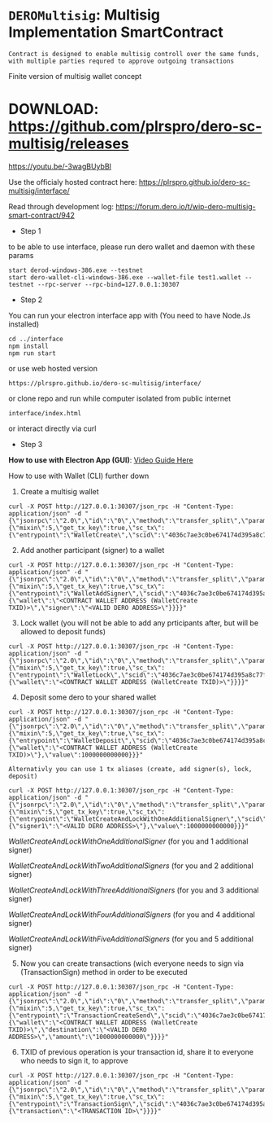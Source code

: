 # `DEROMultisig`: Multisig Implementation SmartContract

`Contract is designed to enable multisig controll over the same funds, with multiple parties requred to approve outgoing transactions`


Finite version of multisig wallet concept

# DOWNLOAD: https://github.com/plrspro/dero-sc-multisig/releases

https://youtu.be/-3wagBUybBI

Use the officialy hosted contract here:
https://plrspro.github.io/dero-sc-multisig/interface/


Read through development log:
https://forum.dero.io/t/wip-dero-multisig-smart-contract/942



- Step 1

to be able to use interface, please run dero wallet and daemon with these params
```
start derod-windows-386.exe --testnet
start dero-wallet-cli-windows-386.exe --wallet-file test1.wallet --testnet --rpc-server --rpc-bind=127.0.0.1:30307
```


- Step 2

You can run your electron interface app with (You need to have Node.Js installed)
```
cd ../interface
npm install
npm run start
```

or use web hosted version
```
https://plrspro.github.io/dero-sc-multisig/interface/
```

or clone repo and run while computer isolated from public internet
```
interface/index.html
```

or interact directly via curl

- Step 3

**How to use with Electron App (GUI)**: [Video Guide Here](https://plrspro.github.io/dero-sc-multisig/interface/)

How to use with Wallet (CLI) further down

1. Create a multisig wallet
```
curl -X POST http://127.0.0.1:30307/json_rpc -H "Content-Type: application/json" -d "{\"jsonrpc\":\"2.0\",\"id\":\"0\",\"method\":\"transfer_split\",\"params\":{\"mixin\":5,\"get_tx_key\":true,\"sc_tx\":{\"entrypoint\":\"WalletCreate\",\"scid\":\"4036c7ae3c0be674174d395a8c77fedb859b86e4b8dbe2279ac06d6b38764140\"}}}"
```

2. Add another participant (signer) to a wallet
```
curl -X POST http://127.0.0.1:30307/json_rpc -H "Content-Type: application/json" -d "{\"jsonrpc\":\"2.0\",\"id\":\"0\",\"method\":\"transfer_split\",\"params\":{\"mixin\":5,\"get_tx_key\":true,\"sc_tx\":{\"entrypoint\":\"WalletAddSigner\",\"scid\":\"4036c7ae3c0be674174d395a8c77fedb859b86e4b8dbe2279ac06d6b38764140\",\"params\":{\"wallet\":\"<CONTRACT WALLET ADDRESS (WalletCreate TXID)>\",\"signer\":\"<VALID DERO ADDRESS>\"}}}}"
```

3. Lock wallet (you will not be able to add any prticipants after, but will be allowed to deposit funds)
```
curl -X POST http://127.0.0.1:30307/json_rpc -H "Content-Type: application/json" -d "{\"jsonrpc\":\"2.0\",\"id\":\"0\",\"method\":\"transfer_split\",\"params\":{\"mixin\":5,\"get_tx_key\":true,\"sc_tx\":{\"entrypoint\":\"WalletLock\",\"scid\":\"4036c7ae3c0be674174d395a8c77fedb859b86e4b8dbe2279ac06d6b38764140\",\"params\":{\"wallet\":\"<CONTRACT WALLET ADDRESS (WalletCreate TXID)>\"}}}}"
```

4. Deposit some dero to your shared wallet
```
curl -X POST http://127.0.0.1:30307/json_rpc -H "Content-Type: application/json" -d "{\"jsonrpc\":\"2.0\",\"id\":\"0\",\"method\":\"transfer_split\",\"params\":{\"mixin\":5,\"get_tx_key\":true,\"sc_tx\":{\"entrypoint\":\"WalletDeposit\",\"scid\":\"4036c7ae3c0be674174d395a8c77fedb859b86e4b8dbe2279ac06d6b38764140\",\"params\":{\"wallet\":\"<CONTRACT WALLET ADDRESS (WalletCreate TXID)>\"},\"value\":1000000000000}}}"
```

`Alternativly you can use 1 tx aliases (create, add signer(s), lock, deposit)`
```
curl -X POST http://127.0.0.1:30307/json_rpc -H "Content-Type: application/json" -d "{\"jsonrpc\":\"2.0\",\"id\":\"0\",\"method\":\"transfer_split\",\"params\":{\"mixin\":5,\"get_tx_key\":true,\"sc_tx\":{\"entrypoint\":\"WalletCreateAndLockWithOneAdditionalSigner\",\"scid\":\"4036c7ae3c0be674174d395a8c77fedb859b86e4b8dbe2279ac06d6b38764140\",\"params\":{\"signer1\":\"<VALID DERO ADDRESS>\"},\"value\":1000000000000}}}"
```
*WalletCreateAndLockWithOneAdditionalSigner* (for you and 1 additional signer)

*WalletCreateAndLockWithTwoAdditionalSigners* (for you and 2 additional signer)

*WalletCreateAndLockWithThreeAdditionalSigners* (for you and 3 additional signer)

*WalletCreateAndLockWithFourAdditionalSigners* (for you and 4 additional signer)

*WalletCreateAndLockWithFiveAdditionalSigners* (for you and 5 additional signer)

5. Now you can create transactions (wich everyone needs to sign via (TransactionSign) method in order to be executed
```
curl -X POST http://127.0.0.1:30307/json_rpc -H "Content-Type: application/json" -d "{\"jsonrpc\":\"2.0\",\"id\":\"0\",\"method\":\"transfer_split\",\"params\":{\"mixin\":5,\"get_tx_key\":true,\"sc_tx\":{\"entrypoint\":\"TransactionCreateSend\",\"scid\":\"4036c7ae3c0be674174d395a8c77fedb859b86e4b8dbe2279ac06d6b38764140\",\"params\":{\"wallet\":\"<CONTRACT WALLET ADDRESS (WalletCreate TXID)>\",\"destination\":\"<VALID DERO ADDRESS>\",\"amount\":\"1000000000000\"}}}}"
```

6. TXID of previous operation is your transaction id, share it to everyone who needs to sign it, to approve
```
curl -X POST http://127.0.0.1:30307/json_rpc -H "Content-Type: application/json" -d "{\"jsonrpc\":\"2.0\",\"id\":\"0\",\"method\":\"transfer_split\",\"params\":{\"mixin\":5,\"get_tx_key\":true,\"sc_tx\":{\"entrypoint\":\"TransactionSign\",\"scid\":\"4036c7ae3c0be674174d395a8c77fedb859b86e4b8dbe2279ac06d6b38764140\",\"params\":{\"transaction\":\"<TRANSACTION ID>\"}}}}"
```

